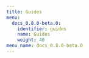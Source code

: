 ```yaml
---
title: Guides
menu:
  docs_0.8.0-beta.0:
    identifier: guides
    name: Guides
    weight: 40
menu_name: docs_0.8.0-beta.0
---
```


